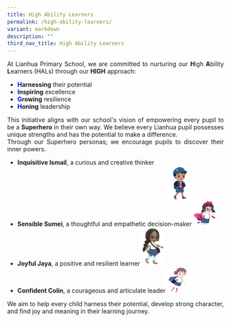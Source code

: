 ```yaml
---
title: High Ability Learners
permalink: /high-ability-learners/
variant: markdown
description: ""
third_nav_title: High Ability Learners
---
```

<p style="text-align: justify;">
	At Lianhua Primary School, we are committed to nurturing our <strong>H</strong>igh <strong>A</strong>bility <strong>L</strong>earners (HALs) through our <strong>HIGH</strong> approach:
  </p><ul>
    <li><strong><span style="color: blue;">H</span></strong><strong>arnessing</strong> their potential</li>
    <li><strong><span style="color: blue;">I</span></strong><strong>nspiring</strong> excellence</li>
    <li><strong><span style="color: blue;">G</span></strong><strong>rowing</strong> resilience</li>
    <li><strong><span style="color: blue;">H</span></strong><strong>oning</strong> leadership</li>
  </ul>
<p style="text-align: justify;">This initiative aligns with our school's vision of empowering every pupil to be a <strong>Superhero</strong> in their own way. We believe every Lianhua pupil possesses unique strengths and has the potential to make a difference. <br>Through our Superhero personas; we encourage pupils to discover their inner powers.<br>
	</p><ul>
    <li><strong>Inquisitive Ismail</strong>, a curious and creative thinker <img style="width:60px; vertical-align:middle; margin-left:350px;" alt="Ismail" src="/images/Learning/High%20Ability%20Learners%20(HALs)/Ismail.png"></li>
    <li><strong>Sensible Sumei</strong>, a thoughtful and empathetic decision-maker<img style="width:60px; height:auto;" alt="Sumei" src="/images/Learning/High%20Ability%20Learners%20(HALs)/Sumei.png"></li>
    <li><strong>Joyful Jaya</strong>, a positive and resilient learner<img style="width:60px; height:auto;" alt="Jaya" src="/images/Learning/High%20Ability%20Learners%20(HALs)/Jaya.png"></li>
    <li><strong>Confident Colin</strong>, a courageous and articulate leader<img style="width:60px; height:auto;" alt="Colin" src="/images/Learning/High%20Ability%20Learners%20(HALs)/Colin.png"></li>
  </ul>
<p style="text-align: justify;">We aim to help every child harness their potential, develop strong character, and find joy and meaning in their learning journey.
</p>